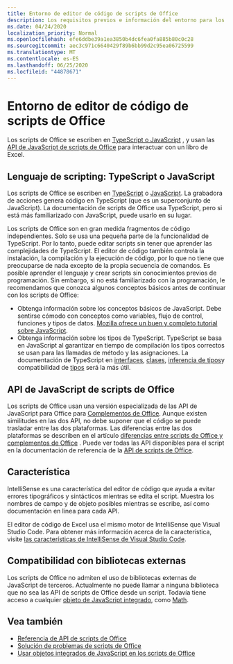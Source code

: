```yaml
---
title: Entorno de editor de código de scripts de Office
description: Los requisitos previos e información del entorno para los scripts de Office en Excel en la Web.
ms.date: 04/24/2020
localization_priority: Normal
ms.openlocfilehash: efe6ddbe39a1ea3850b4dc6fea0fa885b80c0c28
ms.sourcegitcommit: aec3c971c6640429f89b6bb99d2c95ea06725599
ms.translationtype: MT
ms.contentlocale: es-ES
ms.lasthandoff: 06/25/2020
ms.locfileid: "44878671"
---
```

# <a name="office-scripts-code-editor-environment"></a>Entorno de editor de código de scripts de Office

Los scripts de Office se escriben en [TypeScript o JavaScript](#scripting-language-typescript-or-javascript) , y usan las [API de JavaScript de scripts de Office](#office-scripts-javascript-api) para interactuar con un libro de Excel.

## <a name="scripting-language-typescript-or-javascript"></a>Lenguaje de scripting: TypeScript o JavaScript

Los scripts de Office se escriben en [TypeScript](https://www.typescriptlang.org/docs/home.html) o [JavaScript](https://developer.mozilla.org/docs/Web/JavaScript). La grabadora de acciones genera código en TypeScript (que es un superconjunto de JavaScript). La documentación de scripts de Office usa TypeScript, pero si está más familiarizado con JavaScript, puede usarlo en su lugar.

Los scripts de Office son en gran medida fragmentos de código independientes. Solo se usa una pequeña parte de la funcionalidad de TypeScript. Por lo tanto, puede editar scripts sin tener que aprender las complejidades de TypeScript. El editor de código también controla la instalación, la compilación y la ejecución de código, por lo que no tiene que preocuparse de nada excepto de la propia secuencia de comandos. Es posible aprender el lenguaje y crear scripts sin conocimientos previos de programación. Sin embargo, si no está familiarizado con la programación, le recomendamos que conozca algunos conceptos básicos antes de continuar con los scripts de Office:

- Obtenga información sobre los conceptos básicos de JavaScript. Debe sentirse cómodo con conceptos como variables, flujo de control, funciones y tipos de datos. [Mozilla ofrece un buen y completo tutorial sobre JavaScript](https://developer.mozilla.org/docs/Web/JavaScript/Guide/Introduction).
- Obtenga información sobre los tipos de TypeScript. TypeScript se basa en JavaScript al garantizar en tiempo de compilación los tipos correctos se usan para las llamadas de método y las asignaciones. La documentación de TypeScript en [interfaces](https://www.typescriptlang.org/docs/handbook/interfaces.html), [clases](https://www.typescriptlang.org/docs/handbook/classes.html), [inferencia de tipos](https://www.typescriptlang.org/docs/handbook/type-inference.html)y compatibilidad de [tipos](https://www.typescriptlang.org/docs/handbook/type-compatibility.html) será la más útil.

## <a name="office-scripts-javascript-api"></a>API de JavaScript de scripts de Office

Los scripts de Office usan una versión especializada de las API de JavaScript para Office para [Complementos de Office](/office/dev/add-ins/overview/index). Aunque existen similitudes en las dos API, no debe suponer que el código se puede trasladar entre las dos plataformas. Las diferencias entre las dos plataformas se describen en el artículo [diferencias entre scripts de Office y complementos de Office](../resources/add-ins-differences.md#apis) . Puede ver todas las API disponibles para el script en la documentación de referencia de la [API de scripts de Office](/javascript/api/office-scripts/overview).

## <a name="intellisense"></a>Característica

IntelliSense es una característica del editor de código que ayuda a evitar errores tipográficos y sintácticos mientras se edita el script. Muestra los nombres de campo y de objeto posibles mientras se escribe, así como documentación en línea para cada API.

El editor de código de Excel usa el mismo motor de IntelliSense que Visual Studio Code. Para obtener más información acerca de la característica, visite [las características de IntelliSense de Visual Studio Code](https://code.visualstudio.com/docs/editor/intellisense#_intellisense-features).

## <a name="external-library-support"></a>Compatibilidad con bibliotecas externas

Los scripts de Office no admiten el uso de bibliotecas externas de JavaScript de terceros. Actualmente no puede llamar a ninguna biblioteca que no sea las API de scripts de Office desde un script. Todavía tiene acceso a cualquier [objeto de JavaScript integrado](../develop/javascript-objects.md), como [Math](https://developer.mozilla.org/docs/Web/JavaScript/Reference/Global_Objects/Math).

## <a name="see-also"></a>Vea también

- [Referencia de API de scripts de Office](/javascript/api/office-scripts/overview)
- [Solución de problemas de scripts de Office](../testing/troubleshooting.md)
- [Usar objetos integrados de JavaScript en los scripts de Office](../develop/javascript-objects.md)

